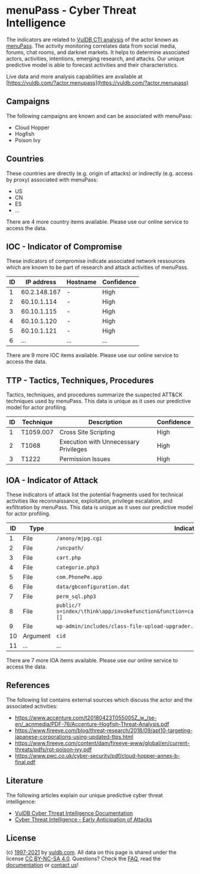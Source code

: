 # menuPass - Cyber Threat Intelligence

The indicators are related to [VulDB CTI analysis](https://vuldb.com/?doc.cti) of the actor known as [menuPass](https://vuldb.com/?actor.menupass). The activity monitoring correlates data from social media, forums, chat rooms, and darknet markets. It helps to determine associated actors, activities, intentions, emerging research, and attacks. Our unique predictive model is able to forecast activities and their characteristics.

Live data and more analysis capabilities are available at [https://vuldb.com/?actor.menupass](https://vuldb.com/?actor.menupass)

## Campaigns

The following campaigns are known and can be associated with menuPass:

* Cloud Hopper
* Hogfish
* Poison Ivy

## Countries

These countries are directly (e.g. origin of attacks) or indirectly (e.g. access by proxy) associated with menuPass:

* US
* CN
* ES
* ...

There are 4 more country items available. Please use our online service to access the data.

## IOC - Indicator of Compromise

These indicators of compromise indicate associated network ressources which are known to be part of research and attack activities of menuPass.

ID | IP address | Hostname | Confidence
-- | ---------- | -------- | ----------
1 |  60.2.148.167 | - | High
2 | 60.10.1.114 | - | High
3 | 60.10.1.115 | - | High
4 | 60.10.1.120 | - | High
5 | 60.10.1.121 | - | High
6 | ... | ... | ...

There are 9 more IOC items available. Please use our online service to access the data.

## TTP - Tactics, Techniques, Procedures

Tactics, techniques, and procedures summarize the suspected ATT&CK techniques used by menuPass. This data is unique as it uses our predictive model for actor profiling.

ID | Technique | Description | Confidence
-- | --------- | ----------- | ----------
1 | T1059.007 | Cross Site Scripting | High
2 | T1068 | Execution with Unnecessary Privileges | High
3 | T1222 | Permission Issues | High

## IOA - Indicator of Attack

These indicators of attack list the potential fragments used for technical activities like reconnaissance, exploitation, privilege escalation, and exfiltration by menuPass. This data is unique as it uses our predictive model for actor profiling.

ID | Type | Indicator | Confidence
-- | ---- | --------- | ----------
1 | File | `/anony/mjpg.cgi` | High
2 | File | `/uncpath/` | Medium
3 | File | `cart.php` | Medium
4 | File | `categorie.php3` | High
5 | File | `com.PhonePe.app` | High
6 | File | `data/gbconfiguration.dat` | High
7 | File | `perm_sql.php3` | High
8 | File | `public/?s=index/\think\app/invokefunction&function=call_user_func_array&vars[0]=system&vars[1][]` | High
9 | File | `wp-admin/includes/class-file-upload-upgrader.php` | High
10 | Argument | `cid` | Low
11 | ... | ... | ...

There are 7 more IOA items available. Please use our online service to access the data.

## References

The following list contains external sources which discuss the actor and the associated activities:

* https://www.accenture.com/t20180423T055005Z_w_/se-en/_acnmedia/PDF-76/Accenture-Hogfish-Threat-Analysis.pdf
* https://www.fireeye.com/blog/threat-research/2018/09/apt10-targeting-japanese-corporations-using-updated-ttps.html
* https://www.fireeye.com/content/dam/fireeye-www/global/en/current-threats/pdfs/rpt-poison-ivy.pdf
* https://www.pwc.co.uk/cyber-security/pdf/cloud-hopper-annex-b-final.pdf

## Literature

The following articles explain our unique predictive cyber threat intelligence:

* [VulDB Cyber Threat Intelligence Documentation](https://vuldb.com/?doc.cti)
* [Cyber Threat Intelligence - Early Anticipation of Attacks](https://www.scip.ch/en/?labs.20201022)

## License

(c) [1997-2021](https://vuldb.com/?doc.changelog) by [vuldb.com](https://vuldb.com/?doc.about). All data on this page is shared under the license [CC BY-NC-SA 4.0](https://creativecommons.org/licenses/by-nc-sa/4.0/). Questions? Check the [FAQ](https://vuldb.com/?doc.faq), read the [documentation](https://vuldb.com/?doc) or [contact us](https://vuldb.com/?contact)!
